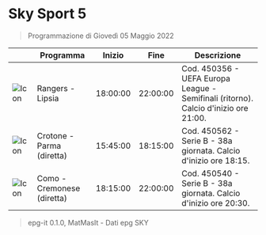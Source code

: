 # Sky Sport 5
> Programmazione di Giovedì 05 Maggio 2022

||Programma|Inizio|Fine|Descrizione|
|---|---|---|---|---|
|![Icon](https://guidatv.sky.it/uuid/c83dbd70-619a-4533-9714-742a13ee1e90/cover?md5ChecksumParam=3c2647188ac5837e08506bae5f5dd2a5)|Rangers - Lipsia|18:00:00|22:00:00|Cod. 450356 - UEFA Europa League - Semifinali (ritorno). Calcio d&#039;inizio ore 21:00.
|![Icon](https://guidatv.sky.it/uuid/588b7a0f-dc04-4c35-961d-7c1b1abfc969/cover?md5ChecksumParam=693311bd68dba5a61894a2c4c3fb6a67)|Crotone - Parma (diretta)|15:45:00|18:15:00|Cod. 450562 - Serie B - 38a giornata. Calcio d&#039;inizio ore 18:15.
|![Icon](https://guidatv.sky.it/uuid/4dc105a4-e703-4a86-b746-98ab6d896561/cover?md5ChecksumParam=a328605e9b46d7a51392d02958e254ed)|Como - Cremonese (diretta)|18:15:00|22:00:00|Cod. 450540 - Serie B - 38a giornata. Calcio d&#039;inizio ore 20:30.



 > epg-it 0.1.0, MatMasIt - Dati epg SKY